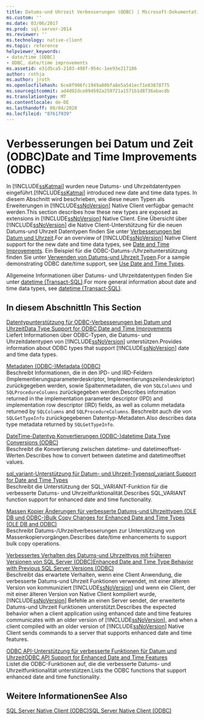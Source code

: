 ```yaml
---
title: Datums-und Uhrzeit Verbesserungen (ODBC) | Microsoft-Dokumentation
ms.custom: ''
ms.date: 03/06/2017
ms.prod: sql-server-2014
ms.reviewer: ''
ms.technology: native-client
ms.topic: reference
helpviewer_keywords:
- date/time [ODBC]
- ODBC, date/time improvements
ms.assetid: e31d5ca5-2103-498f-954c-1ee93e217186
author: rothja
ms.author: jroth
ms.openlocfilehash: 6ce8f906fc1949a80bfa8e5a541ecf1e83878775
ms.sourcegitcommit: ad4d92dce894592a259721a1571b1d8736abacdb
ms.translationtype: MT
ms.contentlocale: de-DE
ms.lasthandoff: 08/04/2020
ms.locfileid: "87617939"
---
```

# <a name="date-and-time-improvements-odbc"></a><span data-ttu-id="e515a-102">Verbesserungen bei Datum und Zeit (ODBC)</span><span class="sxs-lookup"><span data-stu-id="e515a-102">Date and Time Improvements (ODBC)</span></span>
  <span data-ttu-id="e515a-103">In [!INCLUDE[ssKatmai](../../includes/sskatmai-md.md)] wurden neue Datums- und Uhrzeitdatentypen eingeführt.</span><span class="sxs-lookup"><span data-stu-id="e515a-103">[!INCLUDE[ssKatmai](../../includes/sskatmai-md.md)] introduced new date and time data types.</span></span> <span data-ttu-id="e515a-104">In diesem Abschnitt wird beschrieben, wie diese neuen Typen als Erweiterungen in [!INCLUDE[ssNoVersion](../../includes/ssnoversion-md.md)] Native Client verfügbar gemacht werden.</span><span class="sxs-lookup"><span data-stu-id="e515a-104">This section describes how these new types are exposed as extensions in [!INCLUDE[ssNoVersion](../../includes/ssnoversion-md.md)] Native Client.</span></span> <span data-ttu-id="e515a-105">Eine Übersicht über [!INCLUDE[ssNoVersion](../../includes/ssnoversion-md.md)] die Native Client-Unterstützung für die neuen Datums-und Uhrzeit Datentypen finden Sie unter [Verbesserungen bei Datum und Uhrzeit](../native-client/features/date-and-time-improvements.md).</span><span class="sxs-lookup"><span data-stu-id="e515a-105">For an overview of [!INCLUDE[ssNoVersion](../../includes/ssnoversion-md.md)] Native Client support for the new date and time data types, see [Date and Time Improvements](../native-client/features/date-and-time-improvements.md).</span></span> <span data-ttu-id="e515a-106">Ein Beispiel für die ODBC-Datums-/Uhrzeitunterstützung finden Sie unter [Verwenden von Datums-und Uhrzeit Typen](../native-client-odbc-how-to/use-date-and-time-types.md).</span><span class="sxs-lookup"><span data-stu-id="e515a-106">For a sample demonstrating ODBC date/time support, see [Use Date and Time Types](../native-client-odbc-how-to/use-date-and-time-types.md).</span></span>  
  
 <span data-ttu-id="e515a-107">Allgemeine Informationen über Datums- und Uhrzeitdatentypen finden Sie unter [datetime &#40;Transact-SQL&#41;](/sql/t-sql/data-types/datetime-transact-sql).</span><span class="sxs-lookup"><span data-stu-id="e515a-107">For more general information about date and time data types, see [datetime &#40;Transact-SQL&#41;](/sql/t-sql/data-types/datetime-transact-sql).</span></span>  
  
## <a name="in-this-section"></a><span data-ttu-id="e515a-108">In diesem Abschnitt</span><span class="sxs-lookup"><span data-stu-id="e515a-108">In This Section</span></span>  
 [<span data-ttu-id="e515a-109">Datentypunterstützung für ODBC-Verbesserungen bei Datum und Uhrzeit</span><span class="sxs-lookup"><span data-stu-id="e515a-109">Data Type Support for ODBC Date and Time Improvements</span></span>](../../relational-databases/native-client-odbc-date-time/data-type-support-for-odbc-date-and-time-improvements.md)  
 <span data-ttu-id="e515a-110">Liefert Informationen über ODBC-Typen, die Datums- und Uhrzeitdatentypen von [!INCLUDE[ssNoVersion](../../includes/ssnoversion-md.md)] unterstützen.</span><span class="sxs-lookup"><span data-stu-id="e515a-110">Provides information about ODBC types that support [!INCLUDE[ssNoVersion](../../includes/ssnoversion-md.md)] date and time data types.</span></span>  
  
 [<span data-ttu-id="e515a-111">Metadaten &#40;ODBC-&#41;</span><span class="sxs-lookup"><span data-stu-id="e515a-111">Metadata &#40;ODBC&#41;</span></span>](../../database-engine/dev-guide/metadata-odbc.md)  
 <span data-ttu-id="e515a-112">Beschreibt Informationen, die in den IPD- und IRD-Feldern (Implementierungsparameterdeskriptor, Implementierungszeilendeskriptor) zurückgegeben werden, sowie Spaltenmetadaten, die von `SQLColumns` und `SQLProcedureColumns` zurückgegeben werden.</span><span class="sxs-lookup"><span data-stu-id="e515a-112">Describes information returned in the implementation parameter descriptor (IPD) and implementation row descriptor (IRD) fields, as well as column metadata returned by `SQLColumns` and `SQLProcedureColumns`.</span></span> <span data-ttu-id="e515a-113">Beschreibt auch die von `SQLGetTypeInfo` zurückgegebenen Datentyp-Metadaten.</span><span class="sxs-lookup"><span data-stu-id="e515a-113">Also describes data type metadata returned by `SQLGetTypeInfo`.</span></span>  
  
 [<span data-ttu-id="e515a-114">DateTime-Datentyp Konvertierungen &#40;ODBC-&#41;</span><span class="sxs-lookup"><span data-stu-id="e515a-114">datetime Data Type Conversions &#40;ODBC&#41;</span></span>](datetime-data-type-conversions-odbc.md)  
 <span data-ttu-id="e515a-115">Beschreibt die Konvertierung zwischen datetime- und datetimeoffset-Werten.</span><span class="sxs-lookup"><span data-stu-id="e515a-115">Describes how to convert between datetime and datetimeoffset values.</span></span>  
  
 [<span data-ttu-id="e515a-116">sql_variant-Unterstützung für Datum- und Uhrzeit-Typen</span><span class="sxs-lookup"><span data-stu-id="e515a-116">sql_variant Support for Date and Time Types</span></span>](sql-variant-support-for-date-and-time-types.md)  
 <span data-ttu-id="e515a-117">Beschreibt die Unterstützung der SQL_VARIANT-Funktion für die verbesserte Datums- und Uhrzeitfunktionalität.</span><span class="sxs-lookup"><span data-stu-id="e515a-117">Describes SQL_VARIANT function support for enhanced date and time functionality.</span></span>  
  
 [<span data-ttu-id="e515a-118">Massen Kopier Änderungen für verbesserte Datums-und Uhrzeittypen &#40;OLE DB und ODBC-&#41;</span><span class="sxs-lookup"><span data-stu-id="e515a-118">Bulk Copy Changes for Enhanced Date and Time Types &#40;OLE DB and ODBC&#41;</span></span>](../../relational-databases/native-client-odbc-date-time/bulk-copy-changes-for-enhanced-date-and-time-types-ole-db-and-odbc.md)  
 <span data-ttu-id="e515a-119">Beschreibt Datums-/Uhrzeitverbesserungen zur Unterstützung von Massenkopiervorgängen.</span><span class="sxs-lookup"><span data-stu-id="e515a-119">Describes date/time enhancements to support bulk copy operations.</span></span>  
  
 [<span data-ttu-id="e515a-120">Verbessertes Verhalten des Datums-und Uhrzeittyps mit früheren Versionen von SQL Server &#40;ODBC&#41;</span><span class="sxs-lookup"><span data-stu-id="e515a-120">Enhanced Date and Time Type Behavior with Previous SQL Server Versions &#40;ODBC&#41;</span></span>](enhanced-date-and-time-type-behavior-with-previous-sql-server-versions-odbc.md)  
 <span data-ttu-id="e515a-121">Beschreibt das erwartete Verhalten, wenn eine Client Anwendung, die verbesserte Datums-und Uhrzeit Funktionen verwendet, mit einer älteren Version von kommuniziert [!INCLUDE[ssNoVersion](../../includes/ssnoversion-md.md)] und wenn ein Client, der mit einer älteren Version von Native Client kompiliert wurde, [!INCLUDE[ssNoVersion](../../includes/ssnoversion-md.md)] Befehle an einen Server sendet, der erweiterte Datums-und Uhrzeit Funktionen unterstützt.</span><span class="sxs-lookup"><span data-stu-id="e515a-121">Describes the expected behavior when a client application using enhanced date and time features communicates with an older version of [!INCLUDE[ssNoVersion](../../includes/ssnoversion-md.md)], and when a client compiled with an older version of [!INCLUDE[ssNoVersion](../../includes/ssnoversion-md.md)] Native Client sends commands to a server that supports enhanced date and time features.</span></span>  
  
 [<span data-ttu-id="e515a-122">ODBC API-Unterstützung für verbesserte Funktionen für Datum und Uhrzeit</span><span class="sxs-lookup"><span data-stu-id="e515a-122">ODBC API Support for Enhanced Date and Time Features</span></span>](odbc-api-support-for-enhanced-date-and-time-features.md)  
 <span data-ttu-id="e515a-123">Listet die ODBC-Funktionen auf, die die verbesserte Datums- und Uhrzeitfunktionalität unterstützen.</span><span class="sxs-lookup"><span data-stu-id="e515a-123">Lists the ODBC functions that support enhanced date and time functionality.</span></span>  
  
## <a name="see-also"></a><span data-ttu-id="e515a-124">Weitere Informationen</span><span class="sxs-lookup"><span data-stu-id="e515a-124">See Also</span></span>  
 [<span data-ttu-id="e515a-125">SQL Server Native Client &#40;ODBC&#41;</span><span class="sxs-lookup"><span data-stu-id="e515a-125">SQL Server Native Client &#40;ODBC&#41;</span></span>](../../relational-databases/native-client/odbc/sql-server-native-client-odbc.md)  
  
  
